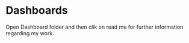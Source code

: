# Dashboards
Open Dashboard folder and  then clik on read me  for further information regarding my work.

